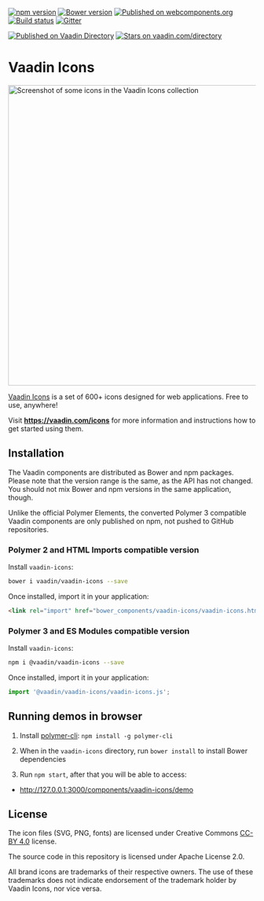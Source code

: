 [![npm version](https://badgen.net/npm/v/@vaadin/vaadin-icons)](https://www.npmjs.com/package/@vaadin/vaadin-icons)
[![Bower version](https://badgen.net/github/release/vaadin/vaadin-icons)](https://github.com/vaadin/vaadin-icons/releases)
[![Published on webcomponents.org](https://img.shields.io/badge/webcomponents.org-published-blue.svg)](https://www.webcomponents.org/element/vaadin/vaadin-icons)
[![Build status](https://travis-ci.org/vaadin/vaadin-icons.svg?branch=master)](https://travis-ci.org/vaadin/vaadin-icons)
[![Gitter](https://badges.gitter.im/Join%20Chat.svg)](https://gitter.im/vaadin/web-components?utm_source=badge&utm_medium=badge&utm_campaign=pr-badge)

[![Published on Vaadin Directory](https://img.shields.io/badge/Vaadin%20Directory-published-00b4f0.svg)](https://vaadin.com/directory/component/vaadinvaadin-icons)
[![Stars on vaadin.com/directory](https://img.shields.io/vaadin-directory/star/vaadinvaadin-icons.svg)](https://vaadin.com/directory/component/vaadinvaadin-icons)

# Vaadin Icons

[<img src="https://raw.github.com/vaadin/vaadin-icons/master/screenshot.png" width="611" alt="Screenshot of some icons in the Vaadin Icons collection" />](https://vaadin.com/icons)

[Vaadin Icons](https://vaadin.com/icons) is a set of 600+ icons designed for web applications. Free to use, anywhere!

Visit **https://vaadin.com/icons** for more information and instructions how to get started using them.

## Installation

The Vaadin components are distributed as Bower and npm packages. Please note that the version range is the same, as the
API has not changed. You should not mix Bower and npm versions in the same application, though.

Unlike the official Polymer Elements, the converted Polymer 3 compatible Vaadin components are only published on npm,
not pushed to GitHub repositories.

### Polymer 2 and HTML Imports compatible version

Install `vaadin-icons`:

```sh
bower i vaadin/vaadin-icons --save
```

Once installed, import it in your application:

```html
<link rel="import" href="bower_components/vaadin-icons/vaadin-icons.html">
```

### Polymer 3 and ES Modules compatible version

Install `vaadin-icons`:

```sh
npm i @vaadin/vaadin-icons --save
```

Once installed, import it in your application:

```js
import '@vaadin/vaadin-icons/vaadin-icons.js';
```

## Running demos in browser

1. Install [polymer-cli](https://www.npmjs.com/package/polymer-cli): `npm install -g polymer-cli`

1. When in the `vaadin-icons` directory, run `bower install` to install Bower dependencies

1. Run `npm start`, after that you will be able to access:

- http://127.0.0.1:3000/components/vaadin-icons/demo

## License

The icon files (SVG, PNG, fonts) are licensed under Creative
Commons [CC-BY 4.0](https://creativecommons.org/licenses/by/4.0/) license.

The source code in this repository is licensed under Apache License 2.0.

All brand icons are trademarks of their respective owners. The use of these trademarks does not indicate endorsement of
the trademark holder by Vaadin Icons, nor vice versa.
